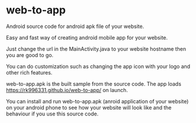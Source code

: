 # web-to-app

Android source code for android apk file of your website.

Easy and fast way of creating android mobile app for your website.

Just change the url in the  MainActivity.java to your website hostname  then you  are  good to go. 

You can do customization such  as changing the app icon with your logo and other rich features.

web-to-app.apk is the built sample from the source code. The app loads https://rk996331.github.io/web-to-app/ on launch.

You can install and run web-to-app.apk (anroid application of your website) on your android phone to see how your website will look like and the behaviour if you use this source code.
